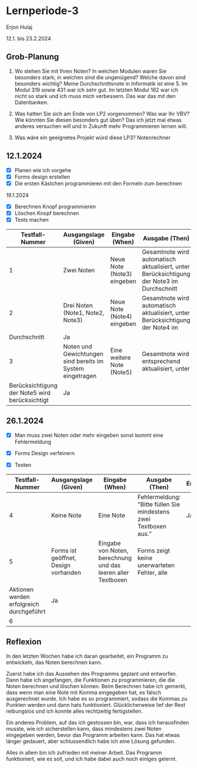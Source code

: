 # Lernperiode-3

Erjon Hulaj

12.1. bis 23.2.2024

## Grob-Planung

1. Wo stehen Sie mit Ihren Noten? In welchen Modulen waren Sie besonders stark; in welchen sind die ungenügend? Welche davon sind besonders wichtig?
   Meine Durchschnittsnote in Informatik ist eine 5. Im Modul 319 sowie 431 war ich sehr gut. Im letzten Modul 162 war ich nicht so stark und ich muss mich
   verbessern. Das war das mit den Datenbanken.
   
3. Was hatten Sie sich am Ende von LP2 vorgenommen? Was war Ihr VBV? Wie könnten Sie diesen besonders gut üben?
   Das ich jetzt mal etwas anderes versuchen will und in Zukunft mehr Programmieren lernen will.
   
4. Was wäre ein geeignetes Projekt würd diese LP3?
Notenrechner

## 12.1.2024

- [x] Planen wie ich vorgehe
- [x] Forms design erstellen
- [x] Die ersten Kästchen programmieren mit den Formeln zum berechnen

19.1.2024

- [x] Berechnen Knopf programmieren
- [x] Löschen Knopf berechnen
- [x] Tests machen

| Testfall-Nummer | Ausgangslage (Given) | Eingabe (When) | Ausgabe (Then) | Erfüllt? |
| --- | --- | --- | --- | --- |
| 1   | Zwei Noten    | Neue Note (Note3) eingeben   | Gesamtnote wird automatisch aktualisiert, unter Berücksichtigung der Note3 im Durchschnitt    | Ja    |
| 2 | Drei Noten (Note1, Note2, Note3)    | Neue Note (Note4) eingeben    | Gesamtnote wird automatisch aktualisiert, unter Berücksichtigung der Note4 im 
Durchschnitt    | Ja    |
| 3   | Noten und Gewichtungen sind bereits im System eingetragen    | Eine weitere Note (Note5)   | Gesamtnote wird entsprechend aktualisiert, unter 
Berücksichtigung der Note5 wird berücksichtigt    | Ja    |


## 26.1.2024

- [x] Man muss zwei Noten oder mehr eingeben sonst kommt eine Fehlermeldung
- [x] Forms Design verfeinern
- [x] Testen
  

| Testfall-Nummer | Ausgangslage (Given) | Eingabe (When) | Ausgabe (Then) | Erfüllt? |
| --- | --- | --- | --- | --- |
| 4   | Keine Note     | Eine Note    | Fehlermeldung: "Bitte füllen Sie mindestens zwei Textboxen aus."   | Ja    |
| 5   | Forms ist geöffnet, Design vorhanden    | Eingabe von Noten, berechnung und das leeren aller Textboxen    | Forms zeigt keine unerwarteten Fehler, alle 
Aktionen werden erfolgreich durchgeführt    | Ja    |
| 6   |     |     |     |     |

## Reflexion

In den letzten Wochen habe ich daran gearbeitet, ein Programm zu entwickeln, das Noten berechnen kann.

Zuerst habe ich das Aussehen des Programms geplant und entworfen. Dann habe ich angefangen, die Funktionen zu programmieren, die die Noten berechnen und 
löschen können. Beim Berechnen habe ich gemerkt, dass wenn man eine Note mit Komma eingegeben hat, es falsch ausgerechnet wurde. Ich habe es so programmiert, 
sodass die Kommas zu Punkten werden und dann hats funktioniert. Glücklicherweise lief der Rest reibungslos und ich konnte alles rechtzeitig fertigstellen.

Ein anderes Problem, auf das ich gestossen bin, war, dass ich herausfinden musste, wie ich sicherstellen kann, dass mindestens zwei Noten eingegeben werden, bevor das Programm arbeiten kann. Das hat etwas länger gedauert, aber schlussendlich habe ich eine Lösung gefunden.

Alles in allem bin ich zufrieden mit meiner Arbeit. Das Programm funktioniert, wie es soll, und ich habe dabei auch noch einiges gelernt. 

